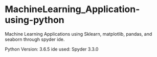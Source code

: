 # MachineLearning_Application-using-python
Machine Learning Applications using Sklearn, matplotlib, pandas, and seaborn through spyder ide.

Python Version: 3.6.5
ide used: Spyder 3.3.0
